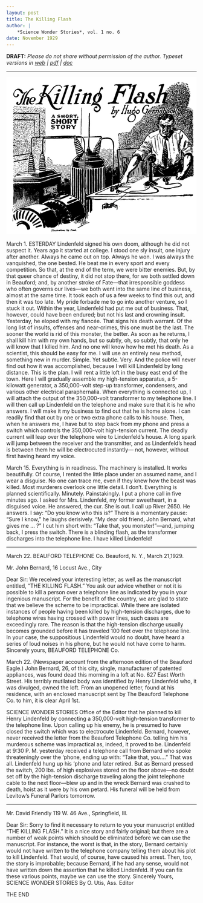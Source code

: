 ```yaml
---
layout: post
title: The Killing Flash
author: |
    *Science Wonder Stories*, vol. 1 no. 6
date: November 1929
---
```


**DRAFT:** *Please do not share without permission of the author. Typeset versions in  [web](http://gernsback.wythoff.net/192911_killing_flash.html) \| [pdf](https://github.com/gwijthoff/perversity_of_things/blob/master/typeset_drafts/192911_killing_flash.pdf?raw=true) \| [doc](https://github.com/gwijthoff/perversity_of_things/blob/master/typeset_drafts/192911_killing_flash.docx)*

* * * * * * * * 

![I cut him short with: “Take that, you monster!”---and, jumping back, I press the switch. There is a blinding flash.](images/killing_flash.png)

March 1.
ESTERDAY Lindenfeld signed his own doom,  although  he  did  not  suspect  it.
Years ago it started at college. I stood one sly insult, one injury after another. Always he came out on top. Always he won. I was always the vanquished, the one bested. He beat me in every sport and every competition. So that, at the end of the term, we were bitter enemies.
But, by that queer chance of destiny, it did not stop there, for we both settled down in Beauford; and, by another stroke of Fate—that irresponsible goddess who often governs our lives—we both went into the same line  of business, almost at the same time. It took each of us a few weeks to find this out, and then it was too late. My pride forbade me to go into another venture, so I stuck it out. Within the year, Lindenfeld had put me out of business. That, however, could have been endured; but not his
last and crowning insult.
Yesterday, he eloped with my fiancée. That signs his death warrant. Of the long list of insults, offenses and near-crimes, this one must be the last. The sooner the world is rid of this monster, the better.
As soon as he returns, I shall kill him with my own hands, but so subtly, oh, so subtly, that only he will know that I killed him. And no one will know how he met his death.
As a scientist, this should be easy for me. I will use an entirely new method, something new in murder. Simple. Yet subtle. Very. And the police will never find out how it was accomplished, because I will kill Lindenfeld by long distance.
This is the plan. I will rent a little loft in the busy east end of the town. Here I will gradually assemble my high-tension apparatus, a 5-kilowatt generator, a 350,000-volt step-up transformer, condensers, and various other electrical paraphernalia. When everything is connected up, I will   attach   the   output   of   the   350,000-volt
transformer to my telephone line. I will then call up Lindenfeld on the telephone and make sure that it is he who answers. I will make it my business to find out that he is home alone. I can readily find that out by one or two extra phone calls to his house. Then, when he answers me, I have but to step back from my phone and press a switch which  controls  the  350,000-volt
high-tension current. The deadly current will leap over the telephone wire to Lindenfeld’s house. A long spark will jump between the receiver and the transmitter, and as Lindenfeld’s head is between them he will be electrocuted instantly— not, however, without first having heard my voice.

March 15.
Everything is in  readiness. The machinery is installed. It works beautifully. Of course, I rented the little place under an assumed   name,   and   I   wear   a
disguise. No one can trace me, even if they knew how the beast was killed. Most murderers overlook one little detail. I don’t. Everything is planned scientifically. Minutely. Painstakingly. I put a phone call in five minutes ago. I asked for Mrs. Lindenfeld, my former sweetheart, in a disguised voice. He answered, the cur. She is out.
I call up River 2650. He answers. I say: “Do you know who this is?” There is a momentary pause: “Sure I know,” he laughs derisively. “My dear old friend, John Bernard, what gives me ... ?”
I   cut   him   short   with:   “Take   that,   you monster!”—and,
jumping back, I press the switch. There is a blinding  flash,  as  the transformer discharges into the telephone line. I	have	killed
Lindenfeld!


*	*	*
March 22.
BEAUFORD TELEPHONE Co.
Beauford, N. Y., March 21,1929.

Mr. John Bernard, 16 Locust Ave., City

Dear Sir:
We received your interesting letter, as well as the manuscript entitled, “THE KILLING FLASH.”
You ask our advice whether or not it is possible to kill a person over a telephone line as indicated by you in your ingenious manuscript.
For the benefit of the country, we are glad to state that we believe the scheme to be impractical.
While there are isolated instances of people having been killed by high-tension discharges, due to telephone wires having crossed with power lines, such cases
are exceedingly rare.
The reason is that the high-tension discharge usually becomes grounded before it has traveled 100 feet over the telephone line.
In your case, the suppositious Lindenfeld would no doubt, have heard a series of loud noises in his phone, but he would not have come to harm.
Sincerely yours,  BEAUFORD TELEPHONE Co.

March 22.
(Newspaper account from the afternoon edition of
the Beauford Eagle.) John  Bernard,  26,
of this city, single, manufacturer	of patented appliances, was found dead this morning in a loft at No. 627 East Worth Street. His terribly mutilated body was identified by Henry Lindenfeld who, it was divulged, owned the loft.
From an unopened letter, found at his residence, with an enclosed manuscript sent by The Beauford Telephone Co. to him, it is clear
April 1st.

SCIENCE WONDER STORIES
Office of the Editor
that  he  planned  to  kill  Henry  Lindenfeld  by
connecting a 350,000-volt high-tension transformer to the telephone line. Upon calling up his enemy, he is presumed to have closed the switch which was to electrocute Lindenfeld.
Bernard, however, never received the letter from the Beauford Telephone Co. telling him his murderous scheme was impractical as, indeed, it proved to be. Lindenfeld at 9:30 P. M. yesterday received a telephone call from Bernard who spoke threateningly over the ‘phone, ending up with: “Take that, you....” That was all. Lindenfeld hung up his ‘phone and later retired.
But as Bernard pressed the switch, 200 lbs. of high explosives stored on the floor above—no doubt set off by the high-tension discharge traveling along the joint telephone cable to the next floor—blew up and in the wreck Bernard was crushed to death, hoist as it were by his own petard. His funeral will be held from Levitow’s Funeral Parlors tomorrow.

*	*	*

Mr. David Friendly 119 W. 46 Ave.,
Springfield, Ill.

Dear Sir:
Sorry to find it necessary to return to you your manuscript entitled “THE KILLING FLASH.”
It is a nice story and fairly original; but there are a number  of  weak points  which  should be eliminated before we can use the manuscript. For instance, the worst is that, in the story, Bernard certainly would not have written to the telephone company telling them about his plot to kill Lindenfeld. That would, of course, have caused his arrest.
Then, too, the story is improbable; because Bernard, if he had any sense, would not have written down the assertion that he killed Lindenfeld. If you can fix these various points, maybe we can use the story.
Sincerely Yours, SCIENCE WONDER STORIES
By O. Utis, Ass. Editor

THE END
